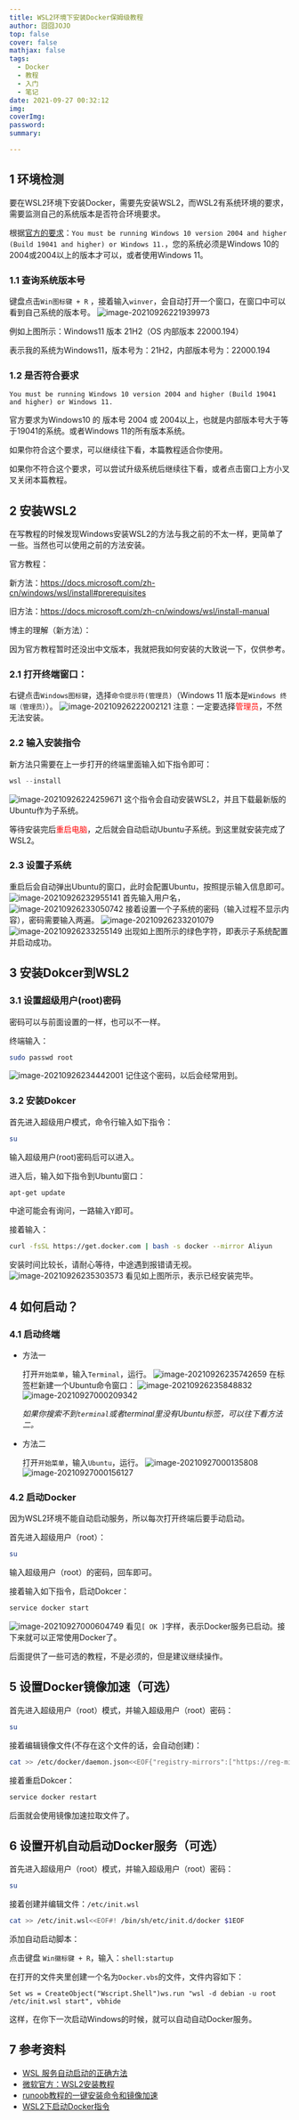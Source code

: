 ```yaml
---
title: WSL2环境下安装Docker保姆级教程
author: 囧囧JOJO
top: false
cover: false
mathjax: false
tags:
  - Docker
  - 教程
  - 入门
  - 笔记
date: 2021-09-27 00:32:12
img:
coverImg:
password:
summary:

---
```


## 1 环境检测

要在WSL2环境下安装Docker，需要先安装WSL2，而WSL2有系统环境的要求，需要监测自己的系统版本是否符合环境要求。

根据[官方的要求](https://docs.microsoft.com/zh-cn/windows/wsl/install#prerequisites)：`You must be running Windows 10 version 2004 and higher (Build 19041 and higher) or Windows 11.`，您的系统必须是Windows
10的2004或2004以上的版本才可以，或者使用Windows 11。

### 1.1 查询系统版本号

键盘点击`Win图标键 + R`
，接着输入`winver`，会自动打开一个窗口，在窗口中可以看到自己系统的版本号。
![image-20210926221939973](/assets/images/dxdhlMjMt/1632674292432.png)

例如上图所示：Windows11 版本 21H2（OS 内部版本 22000.194）

表示我的系统为Windows11，版本号为：21H2，内部版本号为：22000.194

### 1.2 是否符合要求

`You must be running Windows 10 version 2004 and higher (Build 19041 and higher) or Windows 11.`

官方要求为Windows10 的 版本号 2004 或
2004以上，也就是内部版本号大于等于19041的系统。或者Windows
11的所有版本系统。

如果你符合这个要求，可以继续往下看，本篇教程适合你使用。

如果你不符合这个要求，可以尝试升级系统后继续往下看，或者点击窗口上方小叉叉关闭本篇教程。

## 2 安装WSL2

在写教程的时候发现Windows安装WSL2的方法与我之前的不太一样，更简单了一些。当然也可以使用之前的方法安装。

官方教程：

新方法：https://docs.microsoft.com/zh-cn/windows/wsl/install#prerequisites

 旧方法：https://docs.microsoft.com/zh-cn/windows/wsl/install-manual

博主的理解（新方法）：

因为官方教程暂时还没出中文版本，我就把我如何安装的大致说一下，仅供参考。

### 2.1 打开终端窗口：

 右键点击`Windows图标键`，选择`命令提示符(管理员)`（Windows 11
版本是`Windows 终端（管理员）`）。
![image-20210926222002121](/assets/images/dxdhlMjMt/1632674324001.png)
注意：一定要选择<font color=red>管理员</font>，不然无法安装。

### 2.2 输入安装指令

新方法只需要在上一步打开的终端里面输入如下指令即可：

``` powershell
wsl --install
```
![image-20210926224259671](/assets/images/dxdhlMjMt/1632674342914.png)
这个指令会自动安装WSL2，并且下载最新版的Ubuntu作为子系统。

等待安装完后<font color=red>重启电脑</font>，之后就会自动启动Ubuntu子系统。到这里就安装完成了WSL2。

### 2.3 设置子系统

重启后会自动弹出Ubuntu的窗口，此时会配置Ubuntu，按照提示输入信息即可。
![image-20210926232955141](/assets/images/dxdhlMjMt/1632674374814.png)
首先输入用户名，
![image-20210926233050742](/assets/images/dxdhlMjMt/1632674393441.png)
接着设置一个子系统的密码（输入过程不显示内容），密码需要输入两遍。
![image-20210926233201079](/assets/images/dxdhlMjMt/1632674407313.png)
![image-20210926233255149](/assets/images/dxdhlMjMt/1632674419627.png)
出现如上图所示的绿色字符，即表示子系统配置并启动成功。

## 3 安装Dokcer到WSL2

### 3.1 设置超级用户(root)密码

密码可以与前面设置的一样，也可以不一样。

终端输入：

``` bash
sudo passwd root
```
![image-20210926234442001](/assets/images/dxdhlMjMt/1632674435424.png)
记住这个密码，以后会经常用到。

### 3.2 安装Dokcer

首先进入超级用户模式，命令行输入如下指令：

``` bash
su
```

输入超级用户(root)密码后可以进入。

进入后，输入如下指令到Ubuntu窗口：

``` bash
apt-get update
```

中途可能会有询问，一路输入`Y`即可。

接着输入：

``` bash
curl -fsSL https://get.docker.com | bash -s docker --mirror Aliyun
```

安装时间比较长，请耐心等待，中途遇到报错请无视。
![image-20210926235303573](/assets/images/dxdhlMjMt/1632674463209.png)
看见如上图所示，表示已经安装完毕。

## 4 如何启动？

### 4.1 启动终端

- 方法一

  打开`开始菜单`，输入`Terminal`，运行。
  ![image-20210926235742659](/assets/images/dxdhlMjMt/1632674476614.png)
 在标签栏新建一个Ubuntu命令窗口：
  ![image-20210926235848832](/assets/images/dxdhlMjMt/1632674506536.png)
  ![image-20210927000209342](/assets/images/dxdhlMjMt/1632674529601.png)

  *如果你搜索不到`terminal`或者terminal里没有Ubuntu标签，可以往下看方法二。*

- 方法二

  打开`开始菜单`，输入`Ubuntu`，运行。
  ![image-20210927000135808](/assets/images/dxdhlMjMt/1632674550596.png)
  ![image-20210927000156127](/assets/images/dxdhlMjMt/1632674585670.png)

### 4.2 启动Docker

因为WSL2环境不能自动启动服务，所以每次打开终端后要手动启动。

首先进入超级用户（root）：

``` bash
su
```

输入超级用户（root）的密码，回车即可。

接着输入如下指令，启动Dokcer：

``` bash
service docker start
```
![image-20210927000604749](/assets/images/dxdhlMjMt/1632674606407.png)
看见`[ OK ]`字样，表示Docker服务已启动。接下来就可以正常使用Docker了。

后面提供了一些可选的教程，不是必须的，但是建议继续操作。

## 5 设置Docker镜像加速（可选）

首先进入超级用户（root）模式，并输入超级用户（root）密码：

``` bash
su
```

接着编辑镜像文件(不存在这个文件的话，会自动创建)：

``` bash
cat >> /etc/docker/daemon.json<<EOF{"registry-mirrors":["https://reg-mirror.qiniu.com/","https://docker.mirrors.ustc.edu.cn/","https://hub-mirror.c.163.com/"]}EOF
```

接着重启Dokcer：

``` bash
service docker restart
```

后面就会使用镜像加速拉取文件了。

## 6 设置开机自动启动Docker服务（可选）

首先进入超级用户（root）模式，并输入超级用户（root）密码：

``` bash
su
```

接着创建并编辑文件：`/etc/init.wsl`

``` bash
cat >> /etc/init.wsl<<EOF#! /bin/sh/etc/init.d/docker $1EOF
```

添加自动启动脚本：

点击键盘 `Win徽标键 + R`，输入：`shell:startup`

在打开的文件夹里创建一个名为`Docker.vbs`的文件，文件内容如下：

``` vbscript
Set ws = CreateObject("Wscript.Shell")ws.run "wsl -d debian -u root /etc/init.wsl start", vbhide
```

这样，在你下一次启动Windows的时候，就可以自动自动Docker服务。

## 7 参考资料

-   [WSL 服务自动启动的正确方法](https://zhuanlan.zhihu.com/p/47733615)
-   [微软官方：WSL2安装教程](https://docs.microsoft.com/zh-cn/windows/wsl/install)
-   [runoob教程的一键安装命令和镜像加速](https://www.runoob.com/docker/ubuntu-docker-install.html)
-   [WSL2下启动Docker指令](https://www.cnblogs.com/yunfeifei/p/13158845.html)

